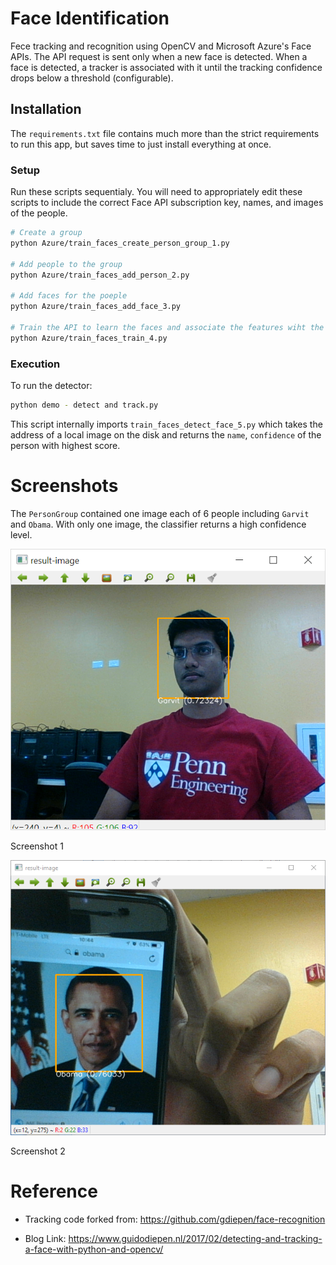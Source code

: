 # Face Identification

Fece tracking and recognition using OpenCV and Microsoft Azure's Face APIs. The API request is sent only when a new face is detected. When a face is detected, a tracker is associated with it until the tracking confidence drops below a threshold (configurable).

## Installation
The `requirements.txt` file contains much more than the strict requirements to run this app, but saves time to just install everything at once.

### Setup
Run these scripts sequentialy. You will need to appropriately edit these scripts to include the correct Face API subscription key, names, and images of the people.

```sh
# Create a group
python Azure/train_faces_create_person_group_1.py

# Add people to the group
python Azure/train_faces_add_person_2.py

# Add faces for the poeple
python Azure/train_faces_add_face_3.py

# Train the API to learn the faces and associate the features wiht the people
python Azure/train_faces_train_4.py
```

### Execution
To run the detector:
```sh
python demo - detect and track.py
```

This script internally imports `train_faces_detect_face_5.py` which takes the address of a local image on the disk and returns the `name`, `confidence` of the person with highest score.

# Screenshots

The `PersonGroup` contained one image each of 6 people including `Garvit` and `Obama`. With only one image, the classifier returns a high confidence level.

![Screenshot 1](https://github.com/TheGarvitGupta/Face-Identification/blob/master/Screenshots/scr_1.png "Screenshot 1")

Screenshot 1

![Screenshot 2](https://github.com/TheGarvitGupta/Face-Identification/blob/master/Screenshots/scr_2.png "Screenshot 2")

Screenshot 2

# Reference

* Tracking code forked from: https://github.com/gdiepen/face-recognition

* Blog Link: https://www.guidodiepen.nl/2017/02/detecting-and-tracking-a-face-with-python-and-opencv/